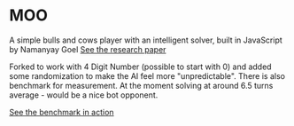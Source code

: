 # MOO

A simple bulls and cows player with an intelligent solver, built in JavaScript by Namanyay Goel [See the research paper](http://vixra.org/pdf/1601.0302v1.pdf)

Forked to work with 4 Digit Number (possible to start with 0) and added some randomization to make the AI feel more "unpredictable". There is also benchmark for measurement. At the moment solving at around 6.5 turns average - would be a nice bot opponent.

[See the benchmark in action](https://www.foumartgames.com/feedback/CowsAndBulls/)
